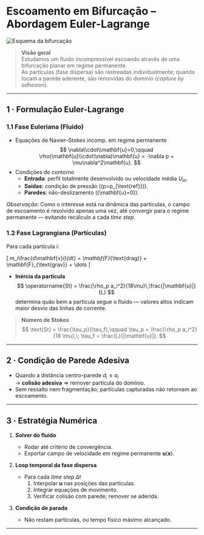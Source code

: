 # Escoamento em Bifurcação – Abordagem Euler-Lagrange

![Esquema da bifurcação](img/bifurcacao_esquema.png)

> **Visão geral**  
> Estudamos um fluido incompressível escoando através de uma bifurcação planar em regime permanente.  
> As partículas (fase dispersa) são rastreadas individualmente; quando tocam a parede aderente, são
> removidas do domínio (*capture by adhesion*).

---

## 1 · Formulação Euler-Lagrange

### 1.1 Fase Euleriana (Fluido)

- Equações de Navier–Stokes incomp. em regime permanente  
  $$
    \nabla\\cdot\\mathbf{u}=0,\qquad
    \rho(\mathbf{u}\\cdot\\nabla)\mathbf{u} = -\nabla p + \mu\nabla^2\mathbf{u}.
  $$
- Condições de contorno  
  - **Entrada**: perfil totalmente desenvolvido ou velocidade média $U_{\text{in}}$.  
  - **Saídas**: condição de pressão (\(p=p_{\text{ref}}\)).  
  - **Paredes**: não-deslizamento \((\mathbf{u}=0)\).

*Observação*: Como o interesse está na dinâmica das partículas, o campo de escoamento é resolvido apenas uma vez, até convergir para o regime permanente — evitando recálculo a cada *time step*.

### 1.2 Fase Lagrangiana (Partículas)

Para cada partícula $i$:

\[
  m_i\frac{d\mathbf{v}_i}{dt} = \mathbf{F}_{\text{drag}} + \mathbf{F}_{\text{grav}} + \dots
\]

- **Inércia da partícula**  
  $$
    \operatorname{St} = \frac{\rho_p a_i^2}{18\mu}\,\frac{|\mathbf{u}|}{L}
  $$
  determina quão bem a partícula segue o fluido — valores altos indicam maior desvio das linhas de corrente.

> **Número de Stokes**  
> $$
>   \text{St} = \frac{\tau_p}{\tau_f},\qquad
>   \tau_p = \frac{\rho_p a_i^2}{18 \mu},\;
>   \tau_f = \frac{L}{|\mathbf{u}|}.
> $$

---

## 2 · Condição de Parede Adesiva

- Quando a distância centro-parede $d_i \le a_i$  
  → **colisão adesiva** ⇒ remover partícula do domínio.  
- Sem ressalto nem fragmentação; partículas capturadas não retornam ao escoamento.

---

## 3 · Estratégia Numérica

1. **Solver do fluido**  
    - Rodar até critério de convergência.  
    - Exportar campo de velocidade em regime permanente $\mathbf{u}(\mathbf{x})$.  

2. **Loop temporal da fase dispersa**  
    - Para cada *time step* $\Delta t$  
        1. Interpolar $\mathbf{u}$ nas posições das partículas.  
        2. Integrar equações de movimento.  
        3. Verificar colisão com parede; remover se aderida.  

3. **Condição de parada**  
     - Não restam partículas, ou tempo físico máximo alcançado.  

---